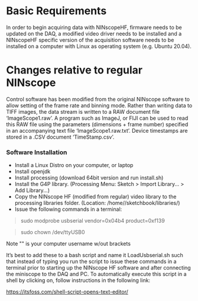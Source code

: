 # Basic Requirements
In order to begin acquiring data with NINscopeHF, firmware needs to be updated on the DAQ, a modified video driver needs to be installed and a NINscopeHF specific version of the acquisition software needs to be installed on a computer with Linux as operating system (e.g. Ubuntu 20.04).

# Changes relative to regular NINscope
Control software has been modified from the original NINscope software to allow setting of the frame rate and binning mode. Rather than writing data to TIFF images, the data stream is written to a RAW document file ‘ImageScope1.raw’. A program such as ImageJ, or FIJI can be used to read this RAW file using the parameters (dimensions + frame number) specified in an accompanying text file ‘ImageScope1.raw.txt’. Device timestamps are stored in a .CSV document ‘TimeStamp.csv’.

### Software Installation 
- Install a Linux Distro on your computer, or laptop
- Install openjdk
- Install processing (download 64bit version and run install.sh)
- Install the G4P library. (Processing Menu: Sketch > Import Library... > Add Library...)
- Copy the NINscope HF (modified from regular) video library to the processing libraries folder. (Location: /home/<username>/sketchbook/libraries/)
- Issue the following commands in a terminal:
> sudo modprobe usbserial vendor=0x04b4 product=0xf139
  
> sudo chown <USER> /dev/ttyUSB0 

 Note "<USER>" is your computer username w/out brackets

It’s best to add these to a bash script and name it LoadUsbserial.sh such that instead of typing you run the script to issue these commands in a terminal prior to starting up the NINscope HF software and after connecting the miniscope to the DAQ and PC. To automatically execute this script in a shell by clicking on, follow instructions in the following link:

https://itsfoss.com/shell-script-opens-text-editor/ 


